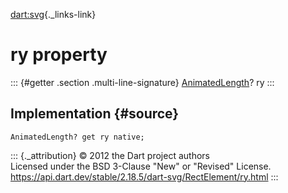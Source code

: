 [dart:svg](../../dart-svg/dart-svg-library){._links-link}

ry property
===========

::: {#getter .section .multi-line-signature}
[AnimatedLength](../animatedlength-class)? ry
:::

Implementation {#source}
--------------

``` {.language-dart data-language="dart"}
AnimatedLength? get ry native;
```

::: {._attribution}
© 2012 the Dart project authors\
Licensed under the BSD 3-Clause \"New\" or \"Revised\" License.\
<https://api.dart.dev/stable/2.18.5/dart-svg/RectElement/ry.html>
:::
